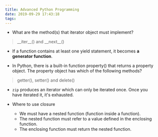 ```yaml
---
title: Advanced Python Programming
date: 2019-09-29 17:43:18
tags:
---
```

- What are the method(s) that iterator object must implement?
> \_\_iter__() and \_\_next__()

- If a function contains at least one yield statement, it becomes **a generator function**.

- In Python, there is a built-in function property() that returns a property object. The property object has which of the following methods?
> getter(), setter() and delete()

- `zip` produces an iterator which can only be iterated once. Once you have iterated it, it's exhausted.

- Where to use closure
    - We must have a nested function (function inside a function).
    - The nested function must refer to a value defined in the enclosing function.
    - The enclosing function must return the nested function.